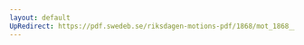 ```yaml
---
layout: default
UpRedirect: https://pdf.swedeb.se/riksdagen-motions-pdf/1868/mot_1868__fk__00081/mot_1868__fk__00081_001.pdf
---
```

